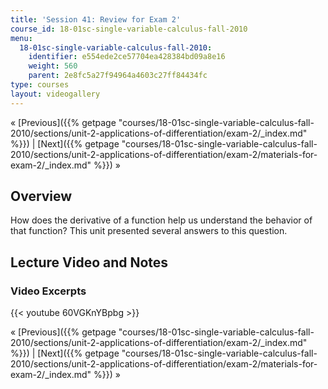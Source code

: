 ```yaml
---
title: 'Session 41: Review for Exam 2'
course_id: 18-01sc-single-variable-calculus-fall-2010
menu:
  18-01sc-single-variable-calculus-fall-2010:
    identifier: e554ede2ce57704ea428384bd09a8e16
    weight: 560
    parent: 2e8fc5a27f94964a4603c27ff84434fc
type: courses
layout: videogallery
---
```

« [Previous]({{% getpage "courses/18-01sc-single-variable-calculus-fall-2010/sections/unit-2-applications-of-differentiation/exam-2/_index.md" %}}) | [Next]({{% getpage "courses/18-01sc-single-variable-calculus-fall-2010/sections/unit-2-applications-of-differentiation/exam-2/materials-for-exam-2/_index.md" %}}) »

Overview
--------

How does the derivative of a function help us understand the behavior of that function? This unit presented several answers to this question.

Lecture Video and Notes
-----------------------

### Video Excerpts

{{< youtube 60VGKnYBpbg >}}

« [Previous]({{% getpage "courses/18-01sc-single-variable-calculus-fall-2010/sections/unit-2-applications-of-differentiation/exam-2/_index.md" %}}) | [Next]({{% getpage "courses/18-01sc-single-variable-calculus-fall-2010/sections/unit-2-applications-of-differentiation/exam-2/materials-for-exam-2/_index.md" %}}) »